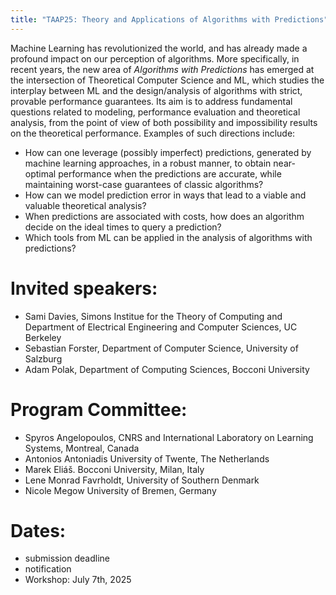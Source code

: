 ```yaml
---
title: "TAAP25: Theory and Applications of Algorithms with Predictions"
---
```




Machine Learning has revolutionized the world, and has already made a profound impact on our perception of algorithms. More specifically, in recent years, the new 
area of _Algorithms with Predictions_ has emerged at the intersection of Theoretical Computer Science  and ML, which studies the interplay between ML and the design/analysis of algorithms with strict, provable performance guarantees. Its aim is to address fundamental questions related to modeling, performance evaluation and theoretical analysis, from the point of view of both possibility and impossibility 
results on the theoretical performance. Examples of such directions include:

* How can one leverage (possibly imperfect) predictions, generated by machine learning approaches, in a robust manner,
to obtain near-optimal performance when the predictions are accurate, while maintaining worst-case guarantees of classic algorithms?
* How can we model prediction error in ways that lead to a viable and valuable
theoretical analysis?
* When predictions are associated with costs, how does an algorithm decide on the ideal times to query a prediction?
* Which tools from ML can be applied in the analysis of algorithms with predictions?

# Invited speakers:

* Sami Davies, Simons Institue for the Theory of Computing and Department of Electrical Engineering and Computer Sciences, UC Berkeley
* Sebastian Forster, Department of Computer Science, University of Salzburg
* Adam Polak, Department of Computing Sciences, Bocconi University

# Program Committee:

* Spyros Angelopoulos, CNRS and International Laboratory on Learning Systems, Montreal, Canada
* Antonios Antoniadis University of Twente, The Netherlands
* Marek Eliáš. Bocconi University, Milan, Italy
* Lene Monrad Favrholdt, University of Southern Denmark
* Nicole Megow University of Bremen, Germany

# Dates:
* submission deadline
* notification
* Workshop: July 7th, 2025

